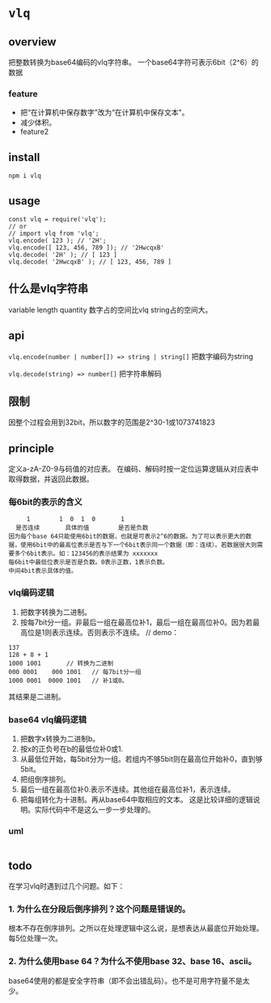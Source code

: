 # `vlq`

## overview
把整数转换为base64编码的vlq字符串。
一个base64字符可表示6bit（2^6）的数据

### feature
- 把“在计算机中保存数字”改为“在计算机中保存文本”。
- 减少体积。
- feature2

## install
`npm i vlq`

## usage
```
const vlq = require('vlq');
// or
// import vlq from 'vlq';
vlq.encode( 123 ); // '2H';
vlq.encode([ 123, 456, 789 ]); // '2HwcqxB'
vlq.decode( '2H' ); // [ 123 ]
vlq.decode( '2HwcqxB' ); // [ 123, 456, 789 ]
```

## 什么是vlq字符串
variable length quantity
数字占的空间比vlq string占的空间大。

## api
`vlq.encode(number | number[]) => string | string[]`
把数字编码为string

`vlq.decode(string) => number[]`
把字符串解码

## 限制
因整个过程会用到32bit，所以数字的范围是2^30-1或1073741823

## principle
定义a-zA-Z0-9与码值的对应表。
在编码、解码时按一定位运算逻辑从对应表中取得数据，并返回此数据。

### 每6bit的表示的含义
```
     1        1  0  1  0       1
  是否连续       具体的值        是否是负数
因为每个base 64只能使用6bit的数据，也就是可表示2^6的数据。为了可以表示更大的数据，使用6bit中的最高位表示是否与下一个6bit表示同一个数据（即：连续）。若数据很大则需要多个6bit表示。如：123456的表示结果为 xxxxxxx
每6bit中最低位表示是否是负数。0表示正数，1表示负数。
中间4bit表示具体的值。
```
### vlq编码逻辑
1. 把数字转换为二进制。
2. 按每7bit分一组。非最后一组在最高位补1，最后一组在最高位补0。因为若最高位是1则表示连续。否则表示不连续。
// demo：
```
137
128 + 8 + 1
1000 1001       // 转换为二进制
000 0001    000 1001   // 每7bit分一组
1000 0001  0000 1001   // 补1或0。
```
其结果是二进制。

### base64 vlq编码逻辑
1. 把数字x转换为二进制b。
2. 按x的正负号在b的最低位补0或1.
3. 从最低位开始，每5bit分为一组。若组内不够5bit则在最高位开始补0，直到够5bit。
4. 把组倒序排列。
5. 最后一组在最高位补0.表示不连续。其他组在最高位补1，表示连续。
6. 把每组转化为十进制。再从base64中取相应的文本。
这是比较详细的逻辑说明。实际代码中不是这么一步一步处理的。

### uml
```
```

## todo
在学习vlq时遇到过几个问题。如下：
### 1. 为什么在分段后倒序排列？这个问题是错误的。
根本不存在倒序排列。之所以在处理逻辑中这么说，是想表达从最底位开始处理。每5位处理一次。
### 2. 为什么使用base 64？为什么不使用base 32、base 16、ascii。
base64使用的都是安全字符串（即不会出错乱码）。也不是可用字符量不是太少。
